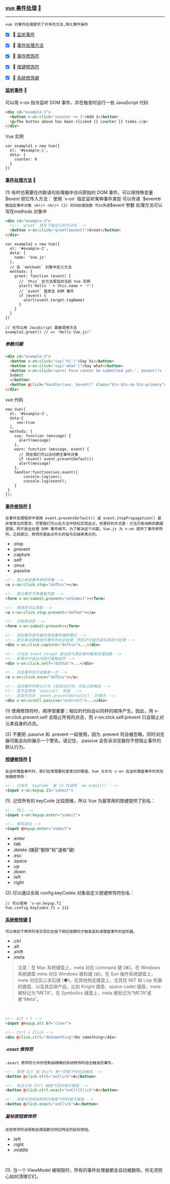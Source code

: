 ### [vue 事件处理](#top) :maple_leaf: <b id="top"></b> 

----
`vue 对事件处理提供了许多的方法,简化事件操作`

- [x] :maple_leaf: [监听事件](#exmaple)
- [x] :maple_leaf: [事件处理方法](#handler)
- [x] :maple_leaf: [事件修饰符](#desc)
- [x] :maple_leaf: [按键修饰符](#key)
- [x] :maple_leaf: [系统修饰键](#system)


#### [监听事件](#top) :maple_leaf:  <b id="exmaple"></b>  
可以用 v-on 指令监听 DOM 事件，并在触发时运行一些 JavaScript 代码

```html
<div id="example-1">
  <button v-on:click="counter += 1">Add 1</button>
  <p>The button above has been clicked {{ counter }} times.</p>
</div>
```
Vue 实例
```node
var example1 = new Vue({
  el: '#example-1',
  data: {
    counter: 0
  }
})
```

#### [事件处理方法](#top) :maple_leaf:  <b id="handler"></b>  
(1) 有时也需要在内联语句处理器中访问原始的 DOM 事件。可以用特殊变量 $event 把它传入方法： 使用 `v-on` 指定监听某种事件类型 可以传递 `$event` 参数指定事件对象 <br/> <br/>
(2) 时间处理函数 可以传递 `$event`参数 处理方法可以写在methods 对象中 <br/>
```html
<div id="example-2">
  <!-- `greet` 是在下面定义的方法名 -->
  <button v-on:click="greet($event)">Greet</button>
</div>
```
```node
var example2 = new Vue({
  el: '#example-2',
  data: {
    name: 'Vue.js'
  },
  // 在 `methods` 对象中定义方法
  methods: {
    greet: function (event) {
      // `this` 在方法里指向当前 Vue 实例
      alert('Hello ' + this.name + '!')
      // `event` 是原生 DOM 事件
      if (event) {
        alert(event.target.tagName)
      }
    }
  }
})

// 也可以用 JavaScript 直接调用方法
example2.greet() // => 'Hello Vue.js!'
```

##### 参数问题
```html
<div id="example-3">
  <button v-on:click="say('hi')">Say hi</button>
  <button v-on:click="say('what')">Say what</button>
  <button v-on:click="warn('Form cannot be submitted yet.', $event)">
  Submit
  </button>
  <button @click="handler(sex, $event)" class="btn btn-sm btn-primary">点击我吧</button>
</div>
```
vue 代码
```node
new Vue({
  el: '#example-3',
  data:{
     sex:true
  },
  methods: {
    say: function (message) {
      alert(message)
    },
    warn: function (message, event) {
      // 现在我们可以访问原生事件对象
      if (event) event.preventDefault()
      alert(message)
    },  
    handler:function(sex,event){
        console.log(sex);
        console.log(event);
    }
 }
});
```
#### [事件修饰符](#top) :maple_leaf:  <b id="desc"></b>  
`在事件处理程序中调用 event.preventDefault() 或 event.stopPropagation() 是非常常见的需求。尽管我们可以在方法中轻松实现这点，但更好的方式是：方法只有纯粹的数据逻辑，而不是去处理 DOM 事件细节。为了解决这个问题，Vue.js 为 v-on 提供了事件修饰符。之前提过，修饰符是由点开头的指令后缀来表示的。`
* .stop
* .prevent
* .capture
* .self
* .once
* .passive

```html
<!-- 阻止单击事件继续传播 -->
<a v-on:click.stop="doThis"></a>

<!-- 提交事件不再重载页面 -->
<form v-on:submit.prevent="onSubmit"></form>

<!-- 修饰符可以串联 -->
<a v-on:click.stop.prevent="doThat"></a>

<!-- 只有修饰符 -->
<form v-on:submit.prevent></form>

<!-- 添加事件监听器时使用事件捕获模式 -->
<!-- 即元素自身触发的事件先在此处理，然后才交由内部元素进行处理 -->
<div v-on:click.capture="doThis">...</div>

<!-- 只当在 event.target 是当前元素自身时触发处理函数 -->
<!-- 即事件不是从内部元素触发的 -->
<div v-on:click.self="doThat">...</div>

<!-- 点击事件将只会触发一次 -->
<a v-on:click.once="doThis"></a>

<!-- 滚动事件的默认行为 (即滚动行为) 将会立即触发 -->
<!-- 而不会等待 `onScroll` 完成  -->
<!-- 这其中包含 `event.preventDefault()` 的情况 -->
<div v-on:scroll.passive="onScroll">...</div>
```
(1) 使用修饰符时，顺序很重要；相应的代码会以同样的顺序产生。因此，用 v-on:click.prevent.self 会阻止所有的点击，而 v-on:click.self.prevent 只会阻止对元素自身的点击。 <br/>

(2) 不要把 .passive 和 .prevent 一起使用，因为 .prevent 将会被忽略，同时浏览器可能会向你展示一个警告。请记住，.passive 会告诉浏览器你不想阻止事件的默认行为。
#### [按键修饰符](#top) :maple_leaf:  <b id="key"></b>
`在监听键盘事件时，我们经常需要检查常见的键值。Vue 允许为 v-on 在监听键盘事件时添加按键修饰符：`

```html
<!-- 只有在 `keyCode` 是 13 时调用 `vm.submit()` -->
<input v-on:keyup.13="submit">
```
(1). 记住所有的 keyCode 比较困难，所以 Vue 为最常用的按键提供了别名：<br/>
```html
<!-- 同上 -->
<input v-on:keyup.enter="submit">

<!-- 缩写语法 -->
<input @keyup.enter="submit">
```
* .enter
* .tab
* .delete (捕获“删除”和“退格”键)
* .esc
* .space
* .up
* .down
* .left
* .right

(2).可以通过全局 config.keyCodes 对象自定义按键修饰符别名：<br/>
```node
// 可以使用 `v-on:keyup.f1`
Vue.config.keyCodes.f1 = 112
```
#### [系统修饰键](#top) :maple_leaf:  <b id="system"></b>
`可以用如下修饰符来实现仅在按下相应按键时才触发鼠标或键盘事件的监听器。`
* .ctrl
* .alt
* .shift
* .meta
> 注意：在 Mac 系统键盘上，meta 对应 command 键 (⌘)。在 Windows 系统键盘 meta 对应 Windows 徽标键 (⊞)。在 Sun 操作系统键盘上，meta 对应实心宝石键 (◆)。在其他特定键盘上，尤其在 MIT 和 Lisp 机器的键盘、以及其后继产品，比如 Knight 键盘、space-cadet 键盘，meta 被标记为“META”。在 Symbolics 键盘上，meta 被标记为“META”或者“Meta”。
<Br/>

```html
<!-- Alt + C -->
<input @keyup.alt.67="clear">

<!-- Ctrl + Click -->
<div @click.ctrl="doSomething">Do something</div>
```

##### .exact 修饰符
`.exact 修饰符允许你控制由精确的系统修饰符组合触发的事件。`

```html
<!-- 即使 Alt 或 Shift 被一同按下时也会触发 -->
<button @click.ctrl="onClick">A</button>

<!-- 有且只有 Ctrl 被按下的时候才触发 -->
<button @click.ctrl.exact="onCtrlClick">A</button>

<!-- 没有任何系统修饰符被按下的时候才触发 -->
<button @click.exact="onClick">A</button>
```

##### 鼠标按钮修饰符
`这些修饰符会限制处理函数仅响应特定的鼠标按钮。`
* .left
* .right
* .middle
<br/>

(1). 当一个 ViewModel 被销毁时，所有的事件处理器都会自动被删除。你无须担心如何清理它们。 <br/>





































